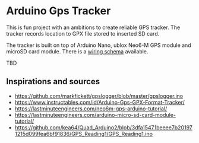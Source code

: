 # Arduino Gps Tracker

This is fun project with an ambitions to create reliable GPS tracker. The tracker records location to GPX file stored to inserted
SD card.

The tracker is built on top of Arduino Nano, ublox Neo6-M GPS module and microSD card module.
There is a [wiring schema](GpsTracker.fzz) available.

TBD


## Inspirations and sources

* https://github.com/markfickett/gpslogger/blob/master/gpslogger.ino
* https://www.instructables.com/id/Arduino-Gps-GPX-Format-Tracker/
* https://lastminuteengineers.com/neo6m-gps-arduino-tutorial/
* https://lastminuteengineers.com/arduino-micro-sd-card-module-tutorial/
* https://github.com/kea64/Quad_Arduino2/blob/3dfa15471beeee7b201971215d099fea6bf91836/GPS_Reading1/GPS_Reading1.ino

